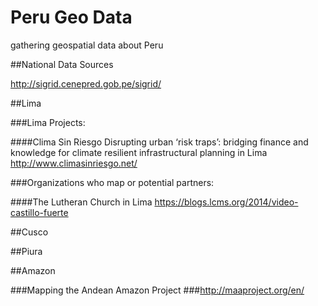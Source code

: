 # Peru Geo Data
gathering geospatial data about Peru

##National Data Sources

http://sigrid.cenepred.gob.pe/sigrid/

##Lima

###Lima Projects:

####Clima Sin Riesgo
Disrupting urban ‘risk traps’: bridging finance and knowledge for climate resilient infrastructural planning in Lima
http://www.climasinriesgo.net/

###Organizations who map or potential partners:

####The Lutheran Church in Lima
https://blogs.lcms.org/2014/video-castillo-fuerte


##Cusco

##Piura

##Amazon

###Mapping the Andean Amazon Project
###http://maaproject.org/en/



